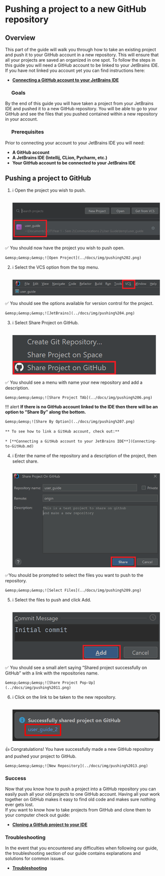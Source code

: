 # Pushing a project to a new GitHub repository

## Overview

This part of the guide will walk you through how to take an existing project and push it to your GitHub account in a new repository. This will ensure that all your projects are saved an organized in one spot. To follow the steps in this guide you will need a GitHub account to be linked to your JetBrains IDE.  
If you have not linked you account yet you can find instructions here:

* [**Connecting a GitHub account to your JetBrains IDE**](Connecting-to-GitHub.md)

### &emsp; Goals

By the end of this guide you will have taken a project from your JetBrains IDE and pushed it to a new GitHub repository. You will be able to go to your GitHub and see the files that you pushed contained within a new repository in your account.

### &emsp; Prerequisites

Prior to connecting your account to your JetBrains IDE you will need:  

* **A GitHub account**
* **A JetBrains IDE (Intellij, CLion, Pycharm, etc.)**
* **Your GitHub account to be connected to your JetBrains IDE**

## Pushing a project to GitHub

1. ℹ️ Open the project you wish to push.

    &emsp;&emsp;&emsp;![Select PRoject](../docs/img/pushing%201.png)

✅ You should now have the project you wish to push open.

    &emsp;&emsp;&emsp;![Open Project](../docs/img/pushing%202.png)

2. ℹ️ Select the VCS option from the top menu.

    &emsp;&emsp;&emsp;![Project Top Menu](../docs/img/pushing%203.png)

✅ You should see the options available for version control for the project.

    &emsp;&emsp;&emsp;![JetBrains](../docs/img/pushing%204.png)

3. ℹ️ Select Share Project on GitHub.

    &emsp;&emsp;&emsp;![Share Project](../docs/img/pushing%205.png)

✅ You should see a menu with name your new repository and add a description.

    &emsp;&emsp;&emsp;![Share Project TAb](../docs/img/pushing%206.png)

!!! alert
    **If there is no GitHub account linked to the IDE then there will be an option to “Share By” along the bottom.**

    &emsp;&emsp;![Share By Option](../docs/img/pushing%207.png)

    ** To see how to link a GitHub account, check out:**

    * [**Connecting a GitHub account to your JetBrains IDE**](Connecting-to-GitHub.md)

4. ℹ️ Enter the name of the repository and a description of the project, then select share.

    &emsp;&emsp;&emsp;![Filled Share Menu](../docs/img/pushing%208.png)

✅You should be prompted to select the files you want to push to the repository.

    &emsp;&emsp;&emsp;![Select Files](../docs/img/pushing%209.png)

5. ℹ️ Select the files to push and click Add.

    &emsp;&emsp;&emsp;![Share Files](../docs/img/pushing%2010.png)

✅ You should see a small alert saying “Shared project successfully on GitHub”
with a link with the repositories name.

    &emsp;&emsp;&emsp;![Share Project Pop-Up](../docs/img/pushing%2011.png)

6. ℹ️ Click on the link to be taken to the new repository.

    &emsp;&emsp;&emsp;![New Repository Link](../docs/img/pushing%2012.png)

👍  Congratulations! You have successfully made a new GitHub repository and pushed your project to GitHub.

    &emsp;&emsp;&emsp;![New Repository](../docs/img/pushing%2013.png)

### Success

Now that you know how to push a project into a GitHub repository you can easily push all your old projects to one GitHub account. Having all your work together on GitHub makes it easy to find old code and makes sure nothing ever gets lost.  
If you want to know how to take projects from GitHub and clone them to your computer check out guide:

* [**Cloning a GitHub project to your IDE**](Cloning-a-GitHub-project.md)

### Troubleshooting

In the event that you encountered any difficulties when following our guide, the troubleshooting section of our guide contains explanations and solutions for common issues.

* [**Troubleshooting**](TroubleShooting.md)
